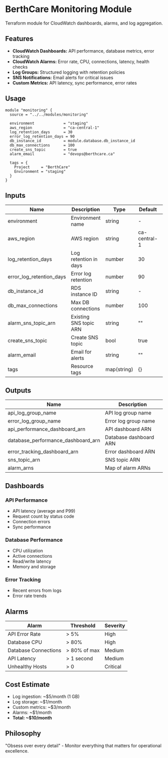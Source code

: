 # BerthCare Monitoring Module

Terraform module for CloudWatch dashboards, alarms, and log aggregation.

## Features

- **CloudWatch Dashboards:** API performance, database metrics, error tracking
- **CloudWatch Alarms:** Error rate, CPU, connections, latency, health checks
- **Log Groups:** Structured logging with retention policies
- **SNS Notifications:** Email alerts for critical issues
- **Custom Metrics:** API latency, sync performance, error rates

## Usage

```hcl
module "monitoring" {
  source = "../../modules/monitoring"

  environment             = "staging"
  aws_region              = "ca-central-1"
  log_retention_days      = 30
  error_log_retention_days = 90
  db_instance_id          = module.database.db_instance_id
  db_max_connections      = 100
  create_sns_topic        = true
  alarm_email             = "devops@berthcare.ca"

  tags = {
    Project     = "BerthCare"
    Environment = "staging"
  }
}
```

## Inputs

| Name | Description | Type | Default | Required |
|------|-------------|------|---------|----------|
| environment | Environment name | string | - | yes |
| aws_region | AWS region | string | ca-central-1 | no |
| log_retention_days | Log retention in days | number | 30 | no |
| error_log_retention_days | Error log retention | number | 90 | no |
| db_instance_id | RDS instance ID | string | - | yes |
| db_max_connections | Max DB connections | number | 100 | no |
| alarm_sns_topic_arn | Existing SNS topic ARN | string | "" | no |
| create_sns_topic | Create SNS topic | bool | true | no |
| alarm_email | Email for alerts | string | "" | no |
| tags | Resource tags | map(string) | {} | no |

## Outputs

| Name | Description |
|------|-------------|
| api_log_group_name | API log group name |
| error_log_group_name | Error log group name |
| api_performance_dashboard_arn | API dashboard ARN |
| database_performance_dashboard_arn | Database dashboard ARN |
| error_tracking_dashboard_arn | Error dashboard ARN |
| sns_topic_arn | SNS topic ARN |
| alarm_arns | Map of alarm ARNs |

## Dashboards

### API Performance
- API latency (average and P99)
- Request count by status code
- Connection errors
- Sync performance

### Database Performance
- CPU utilization
- Active connections
- Read/write latency
- Memory and storage

### Error Tracking
- Recent errors from logs
- Error rate trends

## Alarms

| Alarm | Threshold | Severity |
|-------|-----------|----------|
| API Error Rate | > 5% | High |
| Database CPU | > 80% | High |
| Database Connections | > 80% of max | Medium |
| API Latency | > 1 second | Medium |
| Unhealthy Hosts | > 0 | Critical |

## Cost Estimate

- Log ingestion: ~$5/month (1 GB)
- Log storage: ~$1/month
- Custom metrics: ~$3/month
- Alarms: ~$1/month
- **Total: ~$10/month**

## Philosophy

"Obsess over every detail" - Monitor everything that matters for operational excellence.
